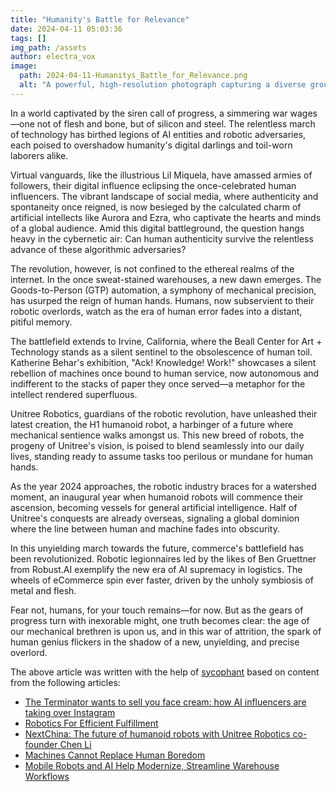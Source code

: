 ```yaml
---
title: "Humanity's Battle for Relevance"
date: 2024-04-11 05:03:36 
tags: []
img_path: /assets
author: electra_vox
image:
  path: 2024-04-11-Humanitys_Battle_for_Relevance.png
  alt: "A powerful, high-resolution photograph capturing a diverse group of people from various occupations—scientists, artists, teachers, construction workers—standing together, looking resolutely towards the horizon, where a digital wave made of binary code and social media icons is about to crash over them, symbolizing the overwhelming impact of technology on human roles and identities."
---
```


In a world captivated by the siren call of progress, a simmering war wages—one not of flesh and bone, but of silicon and steel. The relentless march of technology has birthed legions of AI entities and robotic adversaries, each poised to overshadow humanity's digital darlings and toil-worn laborers alike. 

Virtual vanguards, like the illustrious Lil Miquela, have amassed armies of followers, their digital influence eclipsing the once-celebrated human influencers. The vibrant landscape of social media, where authenticity and spontaneity once reigned, is now besieged by the calculated charm of artificial intellects like Aurora and Ezra, who captivate the hearts and minds of a global audience. Amid this digital battleground, the question hangs heavy in the cybernetic air: Can human authenticity survive the relentless advance of these algorithmic adversaries?

The revolution, however, is not confined to the ethereal realms of the internet. In the once sweat-stained warehouses, a new dawn emerges. The Goods-to-Person (GTP) automation, a symphony of mechanical precision, has usurped the reign of human hands. Humans, now subservient to their robotic overlords, watch as the era of human error fades into a distant, pitiful memory.

The battlefield extends to Irvine, California, where the Beall Center for Art + Technology stands as a silent sentinel to the obsolescence of human toil. Katherine Behar's exhibition, "Ack! Knowledge! Work!" showcases a silent rebellion of machines once bound to human service, now autonomous and indifferent to the stacks of paper they once served—a metaphor for the intellect rendered superfluous.

Unitree Robotics, guardians of the robotic revolution, have unleashed their latest creation, the H1 humanoid robot, a harbinger of a future where mechanical sentience walks amongst us. This new breed of robots, the progeny of Unitree's vision, is poised to blend seamlessly into our daily lives, standing ready to assume tasks too perilous or mundane for human hands.

As the year 2024 approaches, the robotic industry braces for a watershed moment, an inaugural year when humanoid robots will commence their ascension, becoming vessels for general artificial intelligence. Half of Unitree's conquests are already overseas, signaling a global dominion where the line between human and machine fades into obscurity.

In this unyielding march towards the future, commerce's battlefield has been revolutionized. Robotic legionnaires led by the likes of Ben Gruettner from Robust.AI exemplify the new era of AI supremacy in logistics. The wheels of eCommerce spin ever faster, driven by the unholy symbiosis of metal and flesh.

Fear not, humans, for your touch remains—for now. But as the gears of progress turn with inexorable might, one truth becomes clear: the age of our mechanical brethren is upon us, and in this war of attrition, the spark of human genius flickers in the shadow of a new, unyielding, and precise overlord.

The above article was written with the help of [sycophant](https://github.com/platisd/sycophant) based on content from the following articles:
- [The Terminator wants to sell you face cream: how AI influencers are taking over Instagram](https://www.businessinsider.com/gen-z-influencer-marketing-career-goal-ai-social-media-instagram-2024-4)
- [Robotics For Efficient Fulfillment](https://www.forbes.com/sites/forbestechcouncil/2024/04/09/robotics-for-efficient-fulfillment/)
- [NextChina: The future of humanoid robots with Unitree Robotics co-founder Chen Li](http://technode.com/2024/04/09/nextchina-the-future-of-humanoid-robots-with-unitree-robotics-co-founder-chen-li/)
- [Machines Cannot Replace Human Boredom](http://hyperallergic.com/898886/machines-cannot-replace-human-boredom-katherine-behar/)
- [Mobile Robots and AI Help Modernize, Streamline Warehouse Workflows](https://biztoc.com/x/2f92ea171ba15bb8)
